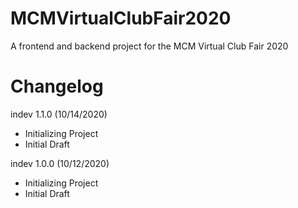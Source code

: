 # MCMVirtualClubFair2020
A frontend and backend project for the MCM Virtual Club Fair 2020

# Changelog
indev 1.1.0 (10/14/2020)
- Initializing Project
- Initial Draft

indev 1.0.0 (10/12/2020)
- Initializing Project
- Initial Draft
